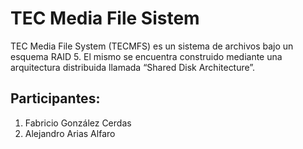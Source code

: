 # TEC Media File Sistem
TEC Media File System (TECMFS) es un sistema de archivos bajo un esquema RAID 5. El mismo se encuentra construido mediante una arquitectura distribuida llamada “Shared Disk Architecture”.

## Participantes:
1. Fabricio González Cerdas
2. Alejandro Arias Alfaro
